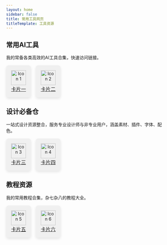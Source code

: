 ```yaml
---
layout: home
sidebar: false
title: 常用工具网页
titleTemplate: 工具资源
---
```


## 常用AI工具

我的常备各类高效的AI工具合集，快速访问链接。

<div style="display: flex; gap: 16px; margin-top: 16px;">
  <div style="background-color: #f0f0f0; padding: 16px; border-radius: 8px; text-align: center; box-shadow: 0 4px 8px rgba(0, 0, 0, 0.1);">
    <a href="/笔记/link1">
      <img src="/path/to/icon1.svg" alt="Icon 1" style="width: 48px; height: 48px;"/><br/>
      <span style="font-size: 16px;">卡片一</span>
    </a>
  </div>
  <div style="background-color: #f0f0f0; padding: 16px; border-radius: 8px; text-align: center; box-shadow: 0 4px 8px rgba(0, 0, 0, 0.1);">
    <a href="/笔记/link2">
      <img src="/path/to/icon2.svg" alt="Icon 2" style="width: 48px; height: 48px;"/><br/>
      <span style="font-size: 16px;">卡片二</span>
    </a>
  </div>
</div>

## 设计必备仓

一站式设计资源整合，服务专业设计师与非专业用户，涵盖素材、插件、字体、配色。

<div style="display: flex; gap: 16px; margin-top: 16px;">
  <div style="background-color: #f0f0f0; padding: 16px; border-radius: 8px; text-align: center; box-shadow: 0 4px 8px rgba(0, 0, 0, 0.1);">
    <a href="/笔记/link3">
      <img src="/path/to/icon3.svg" alt="Icon 3" style="width: 48px; height: 48px;"/><br/>
      <span style="font-size: 16px;">卡片三</span>
    </a>
  </div>
  <div style="background-color: #f0f0f0; padding: 16px; border-radius: 8px; text-align: center; box-shadow: 0 4px 8px rgba(0, 0, 0, 0.1);">
    <a href="/笔记/link4">
      <img src="/path/to/icon4.svg" alt="Icon 4" style="width: 48px; height: 48px;"/><br/>
      <span style="font-size: 16px;">卡片四</span>
    </a>
  </div>
</div>

## 教程资源

我的常用教程合集，杂七杂八的教程大全。

<div style="display: flex; gap: 16px; margin-top: 16px;">
  <div style="background-color: #f0f0f0; padding: 16px; border-radius: 8px; text-align: center; box-shadow: 0 4px 8px rgba(0, 0, 0, 0.1);">
    <a href="/笔记/link5">
      <img src="/path/to/icon5.svg" alt="Icon 5" style="width: 48px; height: 48px;"/><br/>
      <span style="font-size: 16px;">卡片五</span>
    </a>
  </div>
  <div style="background-color: #f0f0f0; padding: 16px; border-radius: 8px; text-align: center; box-shadow: 0 4px 8px rgba(0, 0, 0, 0.1);">
    <a href="/笔记/link6">
      <img src="/path/to/icon6.svg" alt="Icon 6" style="width: 48px; height: 48px;"/><br/>
      <span style="font-size: 16px;">卡片六</span>
    </a>
  </div>
</div>
